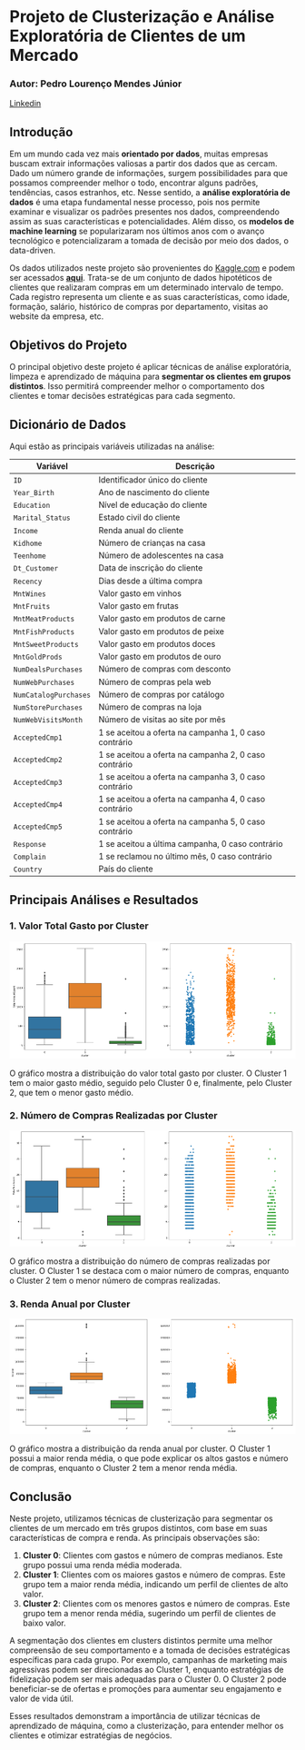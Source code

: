 # Projeto de Clusterização e Análise Exploratória de Clientes de um Mercado

### Autor: Pedro Lourenço Mendes Júnior

[Linkedin](https://www.linkedin.com/in/mendesjuniorpedro/)

## Introdução
Em um mundo cada vez mais **orientado por dados**, muitas empresas buscam extrair informações valiosas a partir dos dados que as cercam. Dado um número grande de informações, surgem possibilidades para que possamos compreender melhor o todo, encontrar alguns padrões, tendências, casos estranhos, etc. Nesse sentido, a **análise exploratória de dados** é uma etapa fundamental nesse processo, pois nos permite examinar e visualizar os padrões presentes nos dados, compreendendo assim as suas características e potencialidades. Além disso, os **modelos de machine learning** se popularizaram nos últimos anos com o avanço tecnológico e potencializaram a tomada de decisão por meio dos dados, o data-driven.

Os dados utilizados neste projeto são provenientes do [Kaggle.com](https://www.kaggle.com/) e podem ser acessados **[aqui](https://www.kaggle.com/datasets/imakash3011/customer-personality-analysis)**. Trata-se de um conjunto de dados hipotéticos de clientes que realizaram compras em um determinado intervalo de tempo. Cada registro representa um cliente e as suas características, como idade, formação, salário, histórico de compras por departamento, visitas ao website da empresa, etc.

## Objetivos do Projeto
O principal objetivo deste projeto é aplicar técnicas de análise exploratória, limpeza e aprendizado de máquina para **segmentar os clientes em grupos distintos**. Isso permitirá compreender melhor o comportamento dos clientes e tomar decisões estratégicas para cada segmento.

## Dicionário de Dados
Aqui estão as principais variáveis utilizadas na análise:

| Variável           | Descrição                                                                                      |
|--------------------|------------------------------------------------------------------------------------------------|
| `ID`               | Identificador único do cliente                                                                 |
| `Year_Birth`       | Ano de nascimento do cliente                                                                   |
| `Education`        | Nível de educação do cliente                                                                   |
| `Marital_Status`   | Estado civil do cliente                                                                        |
| `Income`           | Renda anual do cliente                                                                         |
| `Kidhome`          | Número de crianças na casa                                                                     |
| `Teenhome`         | Número de adolescentes na casa                                                                 |
| `Dt_Customer`      | Data de inscrição do cliente                                                                   |
| `Recency`          | Dias desde a última compra                                                                     |
| `MntWines`         | Valor gasto em vinhos                                                                          |
| `MntFruits`        | Valor gasto em frutas                                                                          |
| `MntMeatProducts`  | Valor gasto em produtos de carne                                                               |
| `MntFishProducts`  | Valor gasto em produtos de peixe                                                               |
| `MntSweetProducts` | Valor gasto em produtos doces                                                                  |
| `MntGoldProds`     | Valor gasto em produtos de ouro                                                                |
| `NumDealsPurchases`| Número de compras com desconto                                                                 |
| `NumWebPurchases`  | Número de compras pela web                                                                     |
| `NumCatalogPurchases` | Número de compras por catálogo                                                              |
| `NumStorePurchases`| Número de compras na loja                                                                      |
| `NumWebVisitsMonth`| Número de visitas ao site por mês                                                              |
| `AcceptedCmp1`     | 1 se aceitou a oferta na campanha 1, 0 caso contrário                                          |
| `AcceptedCmp2`     | 1 se aceitou a oferta na campanha 2, 0 caso contrário                                          |
| `AcceptedCmp3`     | 1 se aceitou a oferta na campanha 3, 0 caso contrário                                          |
| `AcceptedCmp4`     | 1 se aceitou a oferta na campanha 4, 0 caso contrário                                          |
| `AcceptedCmp5`     | 1 se aceitou a oferta na campanha 5, 0 caso contrário                                          |
| `Response`         | 1 se aceitou a última campanha, 0 caso contrário                                               |
| `Complain`         | 1 se reclamou no último mês, 0 caso contrário                                                  |
| `Country`          | País do cliente                                                                                |

## Principais Análises e Resultados

### 1. Valor Total Gasto por Cluster
![Valor Total Gasto por Cluster](https://github.com/pedromendesjr/cluster-market/blob/main/imagens/total_gasto.png?raw=true)

O gráfico mostra a distribuição do valor total gasto por cluster. O Cluster 1 tem o maior gasto médio, seguido pelo Cluster 0 e, finalmente, pelo Cluster 2, que tem o menor gasto médio.

### 2. Número de Compras Realizadas por Cluster
![Número de Compras Realizadas por Cluster](https://github.com/pedromendesjr/cluster-market/blob/main/imagens/total_compras.png?raw=true)

O gráfico mostra a distribuição do número de compras realizadas por cluster. O Cluster 1 se destaca com o maior número de compras, enquanto o Cluster 2 tem o menor número de compras realizadas.

### 3. Renda Anual por Cluster
![Renda Anual por Cluster](https://github.com/pedromendesjr/cluster-market/blob/main/imagens/salario_cluster.png?raw=true)

O gráfico mostra a distribuição da renda anual por cluster. O Cluster 1 possui a maior renda média, o que pode explicar os altos gastos e número de compras, enquanto o Cluster 2 tem a menor renda média.

## Conclusão
Neste projeto, utilizamos técnicas de clusterização para segmentar os clientes de um mercado em três grupos distintos, com base em suas características de compra e renda. As principais observações são:

1. **Cluster 0**: Clientes com gastos e número de compras medianos. Este grupo possui uma renda média moderada.
2. **Cluster 1**: Clientes com os maiores gastos e número de compras. Este grupo tem a maior renda média, indicando um perfil de clientes de alto valor.
3. **Cluster 2**: Clientes com os menores gastos e número de compras. Este grupo tem a menor renda média, sugerindo um perfil de clientes de baixo valor.

A segmentação dos clientes em clusters distintos permite uma melhor compreensão de seu comportamento e a tomada de decisões estratégicas específicas para cada grupo. Por exemplo, campanhas de marketing mais agressivas podem ser direcionadas ao Cluster 1, enquanto estratégias de fidelização podem ser mais adequadas para o Cluster 0. O Cluster 2 pode beneficiar-se de ofertas e promoções para aumentar seu engajamento e valor de vida útil.

Esses resultados demonstram a importância de utilizar técnicas de aprendizado de máquina, como a clusterização, para entender melhor os clientes e otimizar estratégias de negócios.
